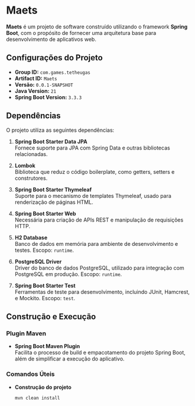 # Maets

**Maets** é um projeto de software construído utilizando o framework **Spring Boot**, com o propósito de fornecer uma arquitetura base para desenvolvimento de aplicativos web.

## Configurações do Projeto

- **Group ID:** `com.games.tetheugas`
- **Artifact ID:** `Maets`
- **Versão:** `0.0.1-SNAPSHOT`
- **Java Version:** `21`
- **Spring Boot Version:** `3.3.3`

## Dependências

O projeto utiliza as seguintes dependências:

1. **Spring Boot Starter Data JPA**  
   Fornece suporte para JPA com Spring Data e outras bibliotecas relacionadas.

2. **Lombok**  
   Biblioteca que reduz o código boilerplate, como getters, setters e construtores.

3. **Spring Boot Starter Thymeleaf**  
   Suporte para o mecanismo de templates Thymeleaf, usado para renderização de páginas HTML.

4. **Spring Boot Starter Web**  
   Necessária para criação de APIs REST e manipulação de requisições HTTP.

5. **H2 Database**  
   Banco de dados em memória para ambiente de desenvolvimento e testes. Escopo: `runtime`.

6. **PostgreSQL Driver**  
   Driver do banco de dados PostgreSQL, utilizado para integração com PostgreSQL em produção. Escopo: `runtime`.

7. **Spring Boot Starter Test**  
   Ferramentas de teste para desenvolvimento, incluindo JUnit, Hamcrest, e Mockito. Escopo: `test`.

## Construção e Execução

### Plugin Maven

- **Spring Boot Maven Plugin**  
  Facilita o processo de build e empacotamento do projeto Spring Boot, além de simplificar a execução do aplicativo.

### Comandos Úteis

- **Construção do projeto**
  ```bash
  mvn clean install
